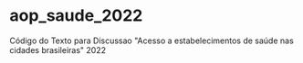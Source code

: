 # aop_saude_2022
Código do Texto para Discussao "Acesso a estabelecimentos de saúde nas cidades brasileiras" 2022
